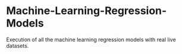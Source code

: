 # Machine-Learning-Regression-Models
Execution of all the machine learning regression models with real live datasets.
